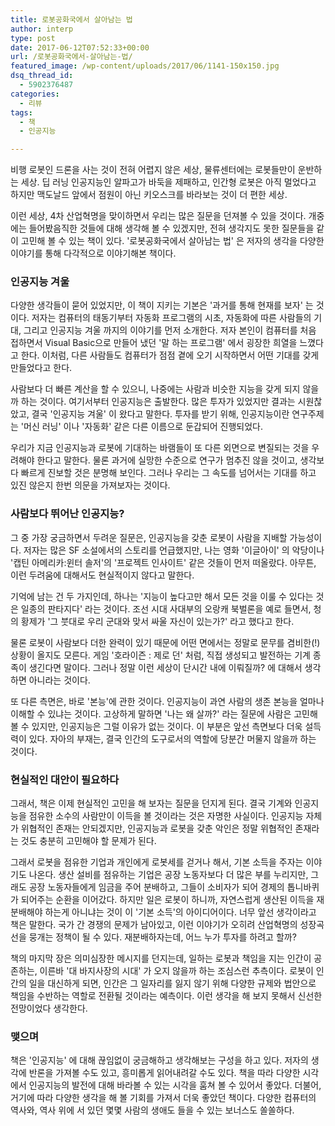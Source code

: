 ```yaml
---
title: 로봇공화국에서 살아남는 법
author: interp
type: post
date: 2017-06-12T07:52:33+00:00
url: /로봇공화국에서-살아남는-법/
featured_image: /wp-content/uploads/2017/06/1141-150x150.jpg
dsq_thread_id:
  - 5902376487
categories:
  - 리뷰
tags:
  - 책
  - 인공지능

---
```

비행 로봇인 드론을 사는 것이 전혀 어렵지 않은 세상, 물류센터에는 로봇들만이 운반하는 세상. 딥 러닝 인공지능인 알파고가 바둑을 제패하고, 인간형 로봇은 아직 멀었다고 하지만 맥도날드 앞에서 점원이 아닌 키오스크를 바라보는 것이 더 편한 세상.

이런 세상, 4차 산업혁명을 맞이하면서 우리는 많은 질문을 던져볼 수 있을 것이다. 개중에는 들어봤음직한 것들에 대해 생각해 볼 수 있겠지만, 전혀 생각지도 못한 질문들을 같이 고민해 볼 수 있는 책이 있다. '로봇공화국에서 살아남는 법' 은 저자의 생각을 다양한 이야기를 통해 다각적으로 이야기해본 책이다.

### 인공지능 겨울

다양한 생각들이 묻어 있었지만, 이 책이 지키는 기본은 '과거를 통해 현재를 보자' 는 것이다. 저자는 컴퓨터의 태동기부터 자동화 프로그램의 시초, 자동화에 따른 사람들의 기대, 그리고 인공지능 겨울 까지의 이야기를 먼저 소개한다. 저자 본인이 컴퓨터를 처음 접하면서 Visual Basic으로 만들어 냈던 '말 하는 프로그램' 에서 굉장한 희열을 느꼈다고 한다. 이처럼, 다른 사람들도 컴퓨터가 점점 곁에 오기 시작하면서 어떤 기대를 갖게 만들었다고 한다.

사람보다 더 빠른 계산을 할 수 있으니, 나중에는 사람과 비슷한 지능을 갖게 되지 않을까 하는 것이다. 여기서부터 인공지능은 출발한다. 많은 투자가 있었지만 결과는 시원찮았고, 결국 '인공지능 겨울' 이 왔다고 말한다. 투자를 받기 위해, 인공지능이란 연구주제는 '머신 러닝' 이나 '자동화' 같은 다른 이름으로 둔갑되어 진행되었다.

우리가 지금 인공지능과 로봇에 기대하는 바램들이 또 다른 외면으로 변질되는 것을 우려해야 한다고 말한다. 물론 과거에 실망한 수준으로 연구가 멈추진 않을 것이고, 생각보다 빠르게 진보할 것은 분명해 보인다. 그러나 우리는 그 속도를 넘어서는 기대를 하고 있진 않은지 한번 의문을 가져보자는 것이다.

### 사람보다 뛰어난 인공지능?

그 중 가장 궁금하면서 두려운 질문은, 인공지능을 갖춘 로봇이 사람을 지배할 가능성이다. 저자는 많은 SF 소설에서의 스토리를 언급했지만, 나는 영화 '이글아이' 의 악당이나 '캡틴 아메리카:윈터 솔저'의 '프로젝트 인사이트' 같은 것들이 먼저 떠올랐다. 아무튼, 이런 두려움에 대해서도 현실적이지 않다고 말한다.

기억에 남는 건 두 가지인데, 하나는 '지능이 높다고만 해서 모든 것을 이룰 수 있다는 것은 일종의 판타지다' 라는 것이다. 조선 시대 사대부의 오랑캐 북벌론을 예로 들면서, 청의 황제가 '그 붓대로 우리 군대와 맞서 싸울 자신이 있는가?' 라고 했다고 한다.

물론 로봇이 사람보다 더한 완력이 있기 때문에 어떤 면에서는 정말로 문무를 겸비한(!) 상황이 올지도 모른다. 게임 '호라이즌 : 제로 던' 처럼, 직접 생성되고 발전하는 기계 종족이 생긴다면 말이다. 그러나 정말 이런 세상이 단시간 내에 이뤄질까? 에 대해서 생각하면 아니라는 것이다.

또 다른 측면은, 바로 '본능'에 관한 것이다. 인공지능이 과연 사람의 생존 본능을 얼마나 이해할 수 있냐는 것이다. 고상하게 말하면 '나는 왜 살까?' 라는 질문에 사람은 고민해 볼 수 있지만, 인공지능은 그럴 이유가 없는 것이다. 이 부분은 앞선 측면보다 더욱 설득력이 있다. 자아의 부재는, 결국 인간의 도구로서의 역할에 당분간 머물지 않을까 하는 것이다.

### 현실적인 대안이 필요하다

그래서, 책은 이제 현실적인 고민을 해 보자는 질문을 던지게 된다. 결국 기계와 인공지능을 점유한 소수의 사람만이 이득을 볼 것이라는 것은 자명한 사실이다. 인공지능 자체가 위협적인 존재는 안되겠지만, 인공지능과 로봇을 갖춘 악인은 정말 위협적인 존재라는 것도 충분히 고민해야 할 문제가 된다.

그래서 로봇을 점유한 기업과 개인에게 로봇세를 걷거나 해서, 기본 소득을 주자는 이야기도 나온다. 생산 설비를 점유하는 기업은 공장 노동자보다 더 많은 부를 누리지만, 그래도 공장 노동자들에게 임금을 주어 분배하고, 그들이 소비자가 되어 경제의 톱니바퀴가 되어주는 순환을 이어갔다. 하지만 일은 로봇이 하니까, 자연스럽게 생산된 이득을 재분배해야 하는게 아니냐는 것이 이 '기본 소득'의 아이디어이다. 너무 앞선 생각이라고 책은 말한다. 국가 간 경쟁의 문제가 남아있고, 이런 이야기가 오히려 산업혁명의 성장곡선을 뭉개는 정책이 될 수 있다. 재분배하자는데, 어느 누가 투자를 하려고 할까?

책의 마지막 장은 의미심장한 메시지를 던지는데, 일하는 로봇과 책임을 지는 인간이 공존하는, 이른바 '대 바지사장의 시대' 가 오지 않을까 하는 조심스런 추측이다. 로봇이 인간의 일을 대신하게 되면, 인간은 그 일자리를 잃지 않기 위해 다양한 규제와 법안으로 책임을 수반하는 역할로 전환될 것이라는 예측이다. 이런 생각을 해 보지 못해서 신선한 전망이었다 생각한다.

### 맺으며

책은 '인공지능' 에 대해 끊임없이 궁금해하고 생각해보는 구성을 하고 있다. 저자의 생각에 반론을 가져볼 수도 있고, 흥미롭게 읽어내려갈 수도 있다. 책을 따라 다양한 시각에서 인공지능의 발전에 대해 바라볼 수 있는 시각을 훔쳐 볼 수 있어서 좋았다. 더불어, 거기에 따라 다양한 생각을 해 볼 기회를 가져서 더욱 좋았던 책이다. 다양한 컴퓨터의 역사와, 역사 위에 서 있던 몇몇 사람의 생애도 들을 수 있는 보너스도 쏠쏠하다.